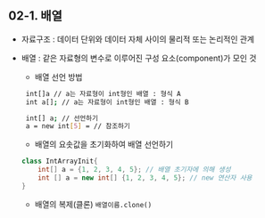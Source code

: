 ## 02-1. 배열
- 자료구조 : 데이터 단위와 데이터 자체 사이의 물리적 또는 논리적인 관계
- 배열 : 같은 자료형의 변수로 이루어진 구성 요소(component)가 모인 것
   - 배열 선언 방법
   ```sh
    int[]a // a는 자료형이 int형인 배열 : 형식 A
    int a[]; // a는 자료형이 int형인 배열 : 형식 B
    ```
  
   ```sh
    int[] a; // 선언하기
    a = new int[5] = // 참조하기
   ```
  
   - 배열의 요솟값을 초기화하여 배열 선언하기
    ```java
    class IntArrayInit{
        int[] a = {1, 2, 3, 4, 5}; // 배열 초기자에 의해 생성
        int [] a = new int[] {1, 2, 3, 4, 5}; // new 연산자 사용
    }
    ```

   - 배열의 복제(클론)
   `배열이름.clone()`